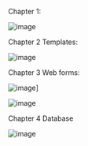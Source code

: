 Chapter 1:

![image](https://github.com/JeanMario20/FlaskSigsa/assets/77745930/a9c150c2-e390-462f-b637-8dda896b1212)

Chapter 2 Templates:

![image](https://github.com/JeanMario20/FlaskSigsa/assets/77745930/4dbe8aed-c904-42eb-b5d0-96784f72b780)

Chapter 3 Web forms:

![image](https://github.com/JeanMario20/FlaskSigsa/assets/77745930/1365323b-20f6-47aa-9a1c-009b366412cb)]

![image](https://github.com/JeanMario20/FlaskSigsa/assets/77745930/91975d22-0689-4963-9c74-b72edc89bbce)

Chapter 4 Database

![image](https://github.com/JeanMario20/FlaskSigsa/assets/77745930/b0e5de17-167a-4e65-a078-4c3edfcbc63b)


